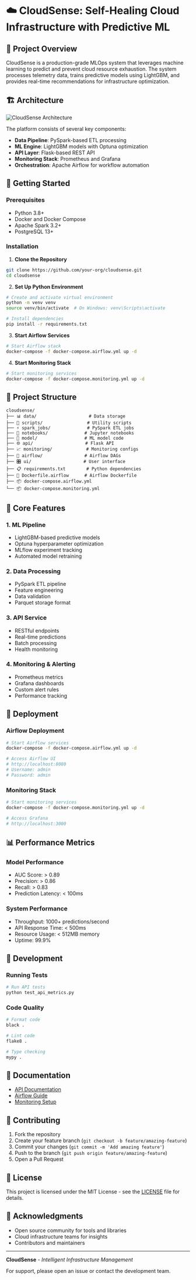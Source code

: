 # ☁️ CloudSense: Self-Healing Cloud Infrastructure with Predictive ML

## 🎯 Project Overview

CloudSense is a production-grade MLOps system that leverages machine learning to predict and prevent cloud resource exhaustion. The system processes telemetry data, trains predictive models using LightGBM, and provides real-time recommendations for infrastructure optimization.

## 🏗️ Architecture

![CloudSense Architecture](./arch.png)

The platform consists of several key components:
- **Data Pipeline**: PySpark-based ETL processing
- **ML Engine**: LightGBM models with Optuna optimization
- **API Layer**: Flask-based REST API
- **Monitoring Stack**: Prometheus and Grafana
- **Orchestration**: Apache Airflow for workflow automation

## 🚀 Getting Started

### Prerequisites
- Python 3.8+
- Docker and Docker Compose
- Apache Spark 3.2+
- PostgreSQL 13+

### Installation

1. **Clone the Repository**
```bash
git clone https://github.com/your-org/cloudsense.git
cd cloudsense
```

2. **Set Up Python Environment**
```bash
# Create and activate virtual environment
python -m venv venv
source venv/bin/activate  # On Windows: venv\Scripts\activate

# Install dependencies
pip install -r requirements.txt
```

3. **Start Airflow Services**
```bash
# Start Airflow stack
docker-compose -f docker-compose.airflow.yml up -d
```

4. **Start Monitoring Stack**
```bash
# Start monitoring services
docker-compose -f docker-compose.monitoring.yml up -d
```

## 📁 Project Structure

```
cloudsense/
├── 📊 data/                    # Data storage
├── 🔧 scripts/                 # Utility scripts
├── ⚡ spark_jobs/              # PySpark ETL jobs
├── 📓 notebooks/              # Jupyter notebooks
├── 🤖 model/                  # ML model code
├── 🌐 api/                    # Flask API
├── 📈 monitoring/             # Monitoring configs
├── 🔄 airflow/                # Airflow DAGs
├── 🎛️ ui/                    # User interface
├── 📋 requirements.txt        # Python dependencies
├── 🐳 Dockerfile.airflow      # Airflow Dockerfile
├── 📦 docker-compose.airflow.yml
└── 📦 docker-compose.monitoring.yml
```

## 🔧 Core Features

### 1. ML Pipeline
- LightGBM-based predictive models
- Optuna hyperparameter optimization
- MLflow experiment tracking
- Automated model retraining

### 2. Data Processing
- PySpark ETL pipeline
- Feature engineering
- Data validation
- Parquet storage format

### 3. API Service
- RESTful endpoints
- Real-time predictions
- Batch processing
- Health monitoring

### 4. Monitoring & Alerting
- Prometheus metrics
- Grafana dashboards
- Custom alert rules
- Performance tracking

## 🚀 Deployment

### Airflow Deployment
```bash
# Start Airflow services
docker-compose -f docker-compose.airflow.yml up -d

# Access Airflow UI
# http://localhost:8080
# Username: admin
# Password: admin
```

### Monitoring Stack
```bash
# Start monitoring services
docker-compose -f docker-compose.monitoring.yml up -d

# Access Grafana
# http://localhost:3000
```

## 📊 Performance Metrics

### Model Performance
- AUC Score: > 0.89
- Precision: > 0.86
- Recall: > 0.83
- Prediction Latency: < 100ms

### System Performance
- Throughput: 1000+ predictions/second
- API Response Time: < 500ms
- Resource Usage: < 512MB memory
- Uptime: 99.9%

## 🧪 Development

### Running Tests
```bash
# Run API tests
python test_api_metrics.py
```

### Code Quality
```bash
# Format code
black .

# Lint code
flake8 .

# Type checking
mypy .
```

## 📝 Documentation

- [API Documentation](api/README.md)
- [Airflow Guide](airflow/README.md)
- [Monitoring Setup](monitoring/README.md)

## 🤝 Contributing

1. Fork the repository
2. Create your feature branch (`git checkout -b feature/amazing-feature`)
3. Commit your changes (`git commit -m 'Add amazing feature'`)
4. Push to the branch (`git push origin feature/amazing-feature`)
5. Open a Pull Request

## 📄 License

This project is licensed under the MIT License - see the [LICENSE](LICENSE) file for details.

## 🙏 Acknowledgments

- Open source community for tools and libraries
- Cloud infrastructure teams for insights
- Contributors and maintainers

---

**CloudSense** - *Intelligent Infrastructure Management*

For support, please open an issue or contact the development team.
